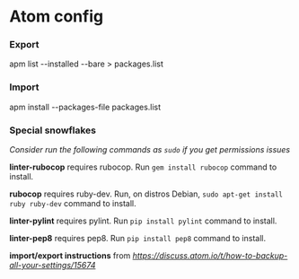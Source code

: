 # Atom config

### Export
apm list --installed --bare > packages.list

### Import
apm install --packages-file packages.list

### Special snowflakes
_Consider run the following commands as ``` sudo ``` if you get permissions issues_

**linter-rubocop** requires rubocop. Run ``` gem install rubocop ``` command to install.

**rubocop** requires ruby-dev. Run, on distros Debian, ``` sudo apt-get install ruby ruby-dev ``` command to install.

**linter-pylint** requires pylint. Run ``` pip install pylint ``` command to install.

**linter-pep8** requires pep8. Run ``` pip install pep8 ``` command to install.

**import/export instructions** from _https://discuss.atom.io/t/how-to-backup-all-your-settings/15674_
